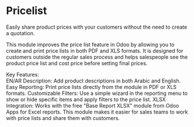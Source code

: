 # Pricelist
Easily share product prices with your customers without the need to create a quotation.

This module improves the price list feature in Odoo by allowing you to create and print price lists in both PDF and XLS formats. It is designed for customers outside the regular sales process and helps salespeople see the product price list and cost price before setting final prices.

Key Features:                
EN/AR Description: Add product descriptions in both Arabic and English.
Easy Reporting: Print price lists directly from the module in PDF or XLS formats.
Customizable Filters: Use a simple wizard in the reporting menu to show or hide specific items and apply filters to the price list.
XLSX Integration: Works with the free "Base Report XLSX" module from Odoo Apps for Excel reports.
This module makes it easier for sales teams to work with price lists and share them with customers.
                    
